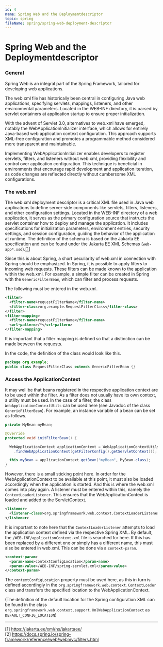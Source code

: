 ```yaml
---
id: 4
name: Spring Web and the Deploymentdescriptor
topic: spring
fileName: spring/spring-web-deployment-descriptor
---
```


# Spring Web and the Deploymentdescriptor

### General

Spring Web is an integral part of the Spring Framework, tailored for developing web applications.

The web.xml file has historically been central in configuring Java web applications, specifying servlets, mappings, listeners, and
other environmental parameters. Located in the WEB-INF directory, it is parsed by servlet containers at application startup to
ensure proper initialization.

With the advent of Servlet 3.0, alternatives to web.xml have emerged, notably the WebApplicationInitializer interface, which
allows for entirely Java-based web application context configuration. This approach supports XML-free configuration and promotes a
programmable method considered more transparent and maintainable.

Implementing WebApplicationInitializer enables developers to register servlets, filters, and listeners without web.xml, providing
flexibility and control over application configuration. This technique is beneficial in environments that encourage rapid
development and application iteration, as code changes are reflected directly without cumbersome XML configurations.

### The web.xml

The web.xml deployment descriptor is a critical XML file used in Java web applications to define server-side components like
servlets, filters, listeners, and other configuration settings. Located in the WEB-INF directory of a web application, it serves
as the primary configuration source that instructs the servlet container how to deploy and manage the application. It includes
specifications for initialization parameters, environment entries, security settings, and session configuration, guiding the
behavior of the application at runtime. The definition of the schema is based on the Jakarta EE specification and can be found
under the Jakarta EE XML Schemas (`web-app*.xsd`).[[1]](#1)

Since this is about Spring, a short peculiarity of web.xml in connection with Spring should be emphasized. In Spring, it is
possible to apply filters to incoming web requests. These filters can be made known to the application within the web.xml. For
example, a simple filter can be created in Spring with the `GenericFilterBean`, which can filter and process requests.

The following must be entered in the web.xml.

```xml
<filter>
  <filter-name>requestFilterName</filter-name>
  <filter-class>org.example.RequestFilterClass</filter-class>
</filter>
<filter-mapping>
  <filter-name>requestFilterName</filter-name>
  <url-pattern>/*</url-pattern>
</filter-mapping>
```

It is important that a filter mapping is defined so that a distinction can be made between the requests.

In the code, the definition of the class would look like this.

```java
package org.example;
public class RequestFilterClass extends GenericFilterBean {}
```

### Access the ApplicationContext

It may well be that beans registered in the respective application context are to be used within the filter. As a filter does not
usually have its own context, a utility must be used. In the case of a filter, the class `WebApplicationContextUtils` can be used
here (see Javadoc of the class `GenericFilterBean`). For example, an instance variable of a bean can be set as follows.

```java
private MyBean myBean;

@Override
protected void initFilterBean() {

  WebApplicationContext applicationContext = WebApplicationContextUtils
    .findWebApplicationContext(getFilterConfig().getServletContext());

  this.myBean = applicationContext.getBean("myBean", MyBean.class);
}
```

However, there is a small sticking point here. In order for the WebApplicationContext to be available at this point, it must also
be loaded accordingly when the application is started. And this is where the web.xml comes into play again. A listener must be
entered
within this, namely the `ContextLoaderListener`. This ensures that the WebApplicationContext is loaded and added to the
ServletContext.

```xml
<listener>
  <listener-class>org.springframework.web.context.ContextLoaderListener</listener-class>
</listener>
```

It is important to note here that the `ContextLoaderListener` attempts to load the application context defined via the respective
Spring XML. By default, the `/WEB-INF/applicationContext.xml` file is searched for here. If this has been replaced by a different
one or simply has a different name, this must also be entered in web.xml. This can be done via a `context-param`.

```xml
<context-param>
  <param-name>contextConfigLocation</param-name>
  <param-value>/WEB-INF/spring-servlet.xml</param-value>
</context-param>
```

The `contextConfigLocation` property must be used here, as this in turn is defined accordingly in the
`org.springframework.web.context.ContextLoader` class and transfers the specified location to the WebApplicationContext.

(The definition of the default location for the Spring configuration XML can be found in the class
`org.springframework.web.context.support.XmlWebApplicationContext` as `DEFAULT_CONFIG_LOCATION`)

***
<a id="1">[1]</a> https://jakarta.ee/xml/ns/jakartaee/ <br>
<a id="2">[2]</a> https://docs.spring.io/spring-framework/reference/web/webmvc/filters.html

